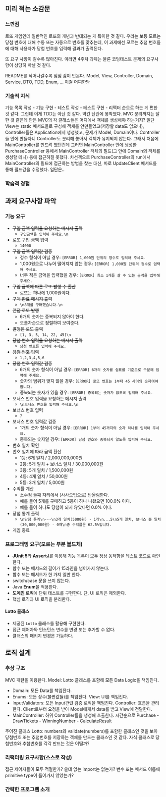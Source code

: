 ## 미리 적는 소감문
### 느낀점
로또 게임인데 일반적인 로또의 개념과 반대되는 게 특이한 것 같다.
우리는 보통 모르는 당첨 번호에 대해 수동 또는 자동으로 번호를 맞추는데,
이 과제에선 모르는 추첨 번호들에 대해 사용자가 당첨 번호를 입력해 결과가 출력된다.

또 요구 사항이 갈수록 많아진다. 이러면 4주차 과제는 물론 코딩테스트 문제의 요구사항이 상당히 빡셀 것 같다.

README를 적어나갈수록 점점 감이 안온다. Model, View, Controller, Domain, Service, DTO, TDD, Enum, ...
이걸 어찌한담

### 기술적 지식
기능 목록 작성 - 기능 구현 - 테스트 작성 - 테스트 구현 - 리팩터 순으로 하는 게 편한 것 같다. 그런데 이게 TDD는 아닌 것 같다.
약간 난관에 봉착했다. MVC 분리까지는 잘한 것 같은데 만든 MVC의 각 클래스들은 어디에서 객체를 생성해야 하는거지?
일단 View는 static 메서드들로 구성해 객체를 안만들었고(저장할 data도 없으니), Controller들은 Application에서 생성했고,
문제가 Model, Domain이다. Controller들 안에 만들자니 Controller도 분리해 놓아서 객체가 유지되지 않는다.
그래서 처음에 MainController를 만드려 했던건데 그러면 MainController 안에 생성한 PurchaseController 등에서 MainController
객체의 필드(그 안에 Domain의 객체를 생성할 테니) 등에 접근하질 못했다.
차선책으로 PurchaseController의 run에서 MainController의 필드에 접근하는 방법을 찾는 대신, 따로 UpdateClient 메서드를 통해
필드값을 수정했다. 일단은..
### 학습적 경험


## 과제 요구사항 파악
### 기능 요구
- ~~구입 금액 입력을 요청하는 메시지 출력~~
  - `구입금액을 입력해 주세요.\n`
- ~~로또 구입 금액 입력~~
  - `14000`
- ~~구입 금액 입력값 검증~~
  - 정수 형식이 아닐 경우: `[ERROR] 1,000원 단위의 정수로 입력해 주세요.`
  - 1,000원으로 나누어 떨어지지 않는 경우: `[ERROR] 1,000원 단위의 정수로 입력해 주세요.`
  - 너무 적은 금액을 입력했을 경우: `[ERROR] 최소 1개를 살 수 있는 금액을 입력해 주세요.`
- ~~구입 금액에 따른 로또 발행 수 환산~~
  - 로또는 하나에 1,000원이다.
- ~~구매 완료 메시지 출력~~
  - `\n8개를 구매했습니다.\n`
- ~~랜덤 로또 발행~~
  - 6개의 숫자는 중복되지 않아야 한다. 
  - 오름차순으로 정렬하여 보여준다.
- ~~발행된 로또 출력~~
  - `[1, 3, 5, 14, 22, 45]\n`
- ~~당첨 번호 입력을 요청하는 메시지 출력~~
  - `당첨 번호를 입력해 주세요.`
- ~~당첨 번호 입력~~
  - `1,2,3,4,5,6`
- ~~당첨 번호 입력값 검증~~
  - 6개의 숫자 형식이 아닐 경우: `[ERROR] 6개의 숫자를 쉼표를 기준으로 구분해 입력해 주세요.`
  - 숫자의 범위가 맞지 않을 경우: `[ERROR] 로또 번호는 1부터 45 사이의 숫자여야 합니다.`
  - 중복되는 숫자가 있을 경우: `[ERROR] 중복되는 숫자가 없도록 입력해 주세요.`
- 보너스 번호 입력을 요청하는 메시지 출력
  - `\n보너스 번호를 입력해 주세요.\n`
- 보너스 번호 입력
  - `7`
- 보너스 번호 입력값 검증
  - 1개의 숫자 형식이 아닐 경우: `[ERROR] 1부터 45까지의 숫자 하나를 입력해 주세요.`
  - 중복되는 숫자일 경우: `[ERROR] 당첨 번호와 중복되지 않도록 입력해 주세요.`
- 번호 일치 확인
- 번호 일치에 따라 금액 환산
  - 1등: 6개 일치 / 2,000,000,000원
  - 2등: 5개 일치 + 보너스 일치 / 30,000,000원
  - 3등: 5개 일치 / 1,500,000원
  - 4등: 4개 일치 / 50,000원
  - 5등: 3개 일치 / 5,000원
- 수익률 계산
  - 소수점 둘째 자리에서 (사사오입으로) 반올림한다.
  - 예를 들어 5개를 구매하고 5등이 하나 나왔으면 100.0% 이다.
  - 예를 들어 하나도 당첨이 되지 않았다면 0.0% 이다.
- 당첨 통계 출력
  - `\n당첨 통계\n---\n3개 일치(5000원) - 1개\n...5\n5개 일치, 보너스 불 일치 (30,000,000원) - 0개\n총 수익률은 62.5%입니다.`
- 게임 종료

### 프로그래밍 요구(모르는 부분 볼드체)
- **JUnit 5**와 **AssertJ**를 이용해 기능 목록이 모두 정상 동작함을 테스트 코드로 확인한다.
- 함수 또는 메서드의 길이가 15라인을 넘어가지 않는다.
- 함수 또는 메서드가 한 가지 일만 한다.
- switch/case 문을 쓰지 않는다.
- Java **Enum**을 적용한다.
- **도메인 로직**에 단위 테스트를 구현한다. 단, UI 로직은 제외한다.
- 핵심 로직과 UI 로직을 분리한다.
#### Lotto 클래스
- 제공된 `Lotto` 클래스를 활용해 구현한다.
- 접근 제어자와 인스턴스 변수를 변경 또는 추가할 수 없다.
- 클래스의 패키지 변경은 가능하다.

## 로직 설계
### 추상 구조
MVC 패턴을 이용한다. 
Model: Lotto 클래스를 포함해 모든 Data Logic을 책임진다.
- Domain: 모든 Data를 책임진다.
- Enums: 모든 상수(불변값들)를 책임진다.
View: UI를 책임진다.
- InputValidators: 모든 Input관련 검증 로직을 책임진다.
Controller: 흐름을 관리한다. Client로부터 요청을 받아 Model에게서 data를 받고 View에 전달한다.
- MainController: 하위 Controller들을 생성해 호출한다. 시간순으로 Purchase - DrawTickets - WinningNumber - CalculateResult

주어진 클래스 Lotto: numbers와 validate(numbers)를 포함한 클래스인 것을 보아 당첨번호 또는 추첨번호를 저장하는 객체를 만드는
클래스인 것 같다. 자식 클래스로 당첨번호와 추첨번호를 각각 만드는 것은 어떨까?
### 리팩터링 요구사항(스스로 작성)
접근 제어자들이 모두 적절한가?
쓸데 없는 import는 없는가?
변수 또는 메서드 이름에 primitive type이 들어가지 않았는가?
### 간략한 프로그램 소개
